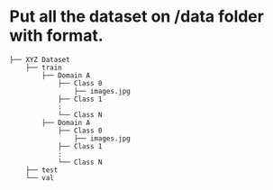 # Put all the dataset on /data folder with format.


    ├── XYZ Dataset                                  
        ├── train                     
            ├── Domain A                    
                ├── Class 0    
                    ├── images.jpg             
                ├── Class 1
                :
                └── Class N
            ├── Domain A                    
                ├── Class 0    
                    ├── images.jpg             
                ├── Class 1
                :
                └── Class N
        ├── test
        └── val    
    
